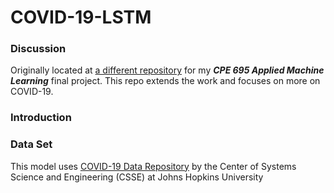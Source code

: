 # COVID-19-LSTM

### Discussion
Originally located at [a different repository](https://github.com/dangural/CPE-695-Final-Project) for my ***CPE 695 Applied Machine Learning*** final project. This repo extends the work and focuses on more on COVID-19. 

### Introduction 


### Data Set 
This model uses [COVID-19 Data Repository](https://github.com/CSSEGISandData/COVID-19) by the Center of Systems Science and Engineering (CSSE) at Johns Hopkins University 